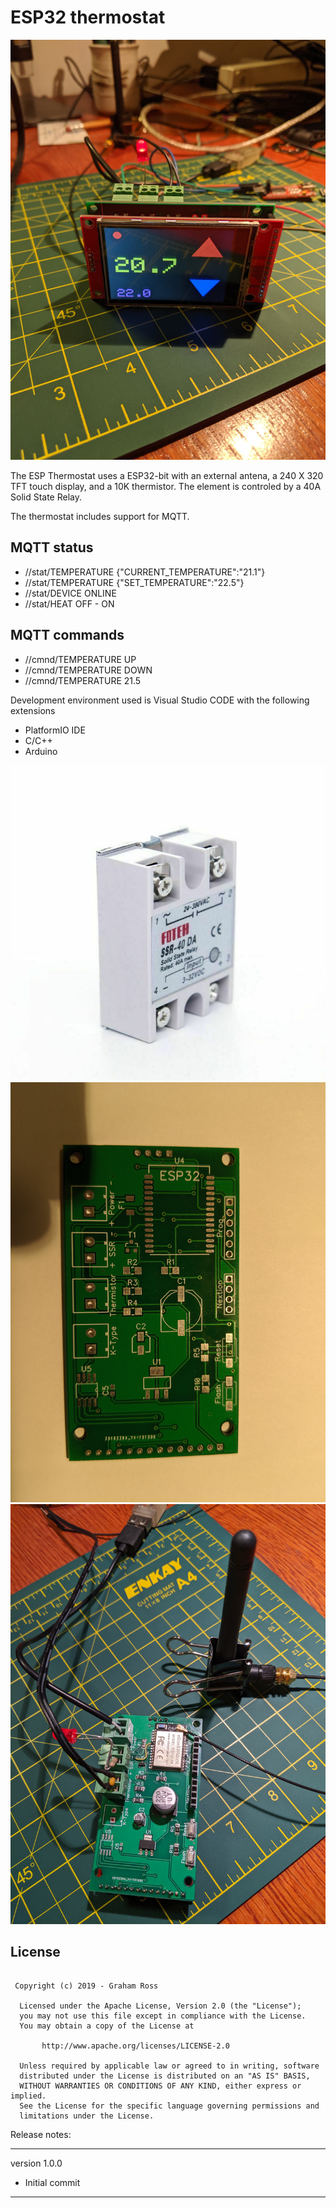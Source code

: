<h1>ESP32 thermostat</h1>

<p align="center">
  <img src="./Pictures/Display1.png" width="640"/>
</p>
<p>
The ESP Thermostat uses a ESP32-bit with an external antena, a 240 X 320 TFT touch display, and a 10K thermistor.
The element is controled by a 40A Solid State Relay.

</p>
<p>
  
The thermostat includes support for MQTT.

<h2>MQTT status</h2>
<ul>
<li>/<root_topic>/stat/TEMPERATURE {"CURRENT_TEMPERATURE":"21.1"}</li>
<li>/<root_topic>/stat/TEMPERATURE {"SET_TEMPERATURE":"22.5"}</li>
<li>/<root_topic>/stat/DEVICE ONLINE</li>
<li>/<root_topic>/stat/HEAT OFF - ON</li>
</ul>
<h2>MQTT commands</h2>
<ul>
<li>/<root_topic>/cmnd/TEMPERATURE UP</li>
<li>/<root_topic>/cmnd/TEMPERATURE DOWN</li>
<li>/<root_topic>/cmnd/TEMPERATURE 21.5</li>
</ul>
  
</p>

<p>
Development environment used is Visual Studio CODE with the following extensions
<ul>
<li>PlatformIO IDE</li>
<li>C/C++</li>
<li>Arduino</li>
</ul>
</p>

<p align="center">
  <img src="./Pictures/SSR.png" width="640"/>
  <img src="./Pictures/PCB_TOP.jpg" width="640"/>
  <img src="./Pictures/Assembled circuit.jpg" width="640"/>
</p>

## License
```

 Copyright (c) 2019 - Graham Ross

  Licensed under the Apache License, Version 2.0 (the "License");
  you may not use this file except in compliance with the License.
  You may obtain a copy of the License at

       http://www.apache.org/licenses/LICENSE-2.0

  Unless required by applicable law or agreed to in writing, software
  distributed under the License is distributed on an "AS IS" BASIS,
  WITHOUT WARRANTIES OR CONDITIONS OF ANY KIND, either express or implied.
  See the License for the specific language governing permissions and
  limitations under the License.

```


Release notes:

-----------------

version 1.0.0

<ul>
<li>Initial commit</li>

</ul>

-----------------

